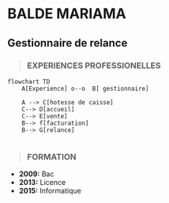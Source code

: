 # BALDE MARIAMA
## Gestionnaire de relance


>### EXPERIENCES PROFESSIONELLES

```mermaid
flowchart TD
    A[Experience] o--o  B[ gestionnaire]
 
    A --> C[hotesse de caisse]
    C--> D[accueil]
    C--> E[vente]
    B--> f[facturation]
    B--> G[relance]
        
```



>### FORMATION

* __2009:__ Bac
* __2013:__ Licence
* __2015:__ Informatique
